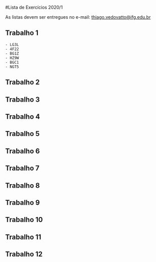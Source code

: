 #Lista de Exercícios 2020/1

As listas devem ser entregues no e-mail: thiago.vedovatto@ifg.edu.br

## Trabalho 1

    - LG3L
    - 4F22
    - BG1Z
    - HZ9W
    - BGC1
    - NGT5

## Trabalho 2
## Trabalho 3
## Trabalho 4
## Trabalho 5
## Trabalho 6
## Trabalho 7
## Trabalho 8
## Trabalho 9
## Trabalho 10
## Trabalho 11
## Trabalho 12

